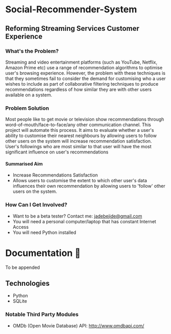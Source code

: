 # Social-Recommender-System

## Reforming Streaming Services Customer Experience

### What's the Problem?
Streaming and video entertainment platforms (such as YouTube, Netflix, Amazon Prime etc) use a range of recommendation algorithms to optimise user's browsing experience. However, the problem with these techniques is that they sometimes fail to consider the demand for customising who a user wishes to include as part of collaborative filtering techniques to produce recommendations regardless of how similar they are with other users available on a system.

### Problem Solution
Most people like to get movie or television show recommendations through word-of-mouth/face-to-face/any other communication channel. This project will automate this process. It aims to evaluate whether a user's ability to customise their nearest neighbours by allowing users to follow other users on the system will increase recommendation satisfaction. User's followings who are most similar to that user will have the most significant influence on user's recommendations

#### Summarised Aim

* Increase Recommendations Satisfaction
* Allows users to customise the extent to which other user's data influences their own recommendation by allowing users to 'follow' other users on the system.

### How Can I Get Involved?

* Want to be a beta tester? Contact me: jadebejide@gmail.com
* You will need a personal computer/laptop that has constant Internet Access
* You will need Python installed

# Documentation 📃
To be appended

## Technologies
* Python
* SQLite

### Notable Third Party Modules 
* OMDb (Open Movie Database) API: http://www.omdbapi.com/
